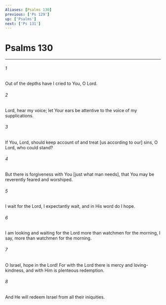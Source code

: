 ```yaml
---
Aliases: [Psalms 130]
previous: ['Ps 129']
up: ['Psalms']
next: ['Ps 131']
---
```

# Psalms 130

***














###### 1 






Out of the depths have I cried to You, O Lord. 













###### 2 






Lord, hear my voice; let Your ears be attentive to the voice of my supplications. 













###### 3 






If You, Lord, should keep account of and treat [us according to our] sins, O Lord, who could stand? 













###### 4 






But there is forgiveness with You [just what man needs], that You may be reverently feared and worshiped. 













###### 5 






I wait for the Lord, I expectantly wait, and in His word do I hope. 













###### 6 






I am looking and waiting for the Lord more than watchmen for the morning, I say, more than watchmen for the morning. 













###### 7 






O Israel, hope in the Lord! For with the Lord there is mercy and loving-kindness, and with Him is plenteous redemption. 













###### 8 






And He will redeem Israel from all their iniquities.
